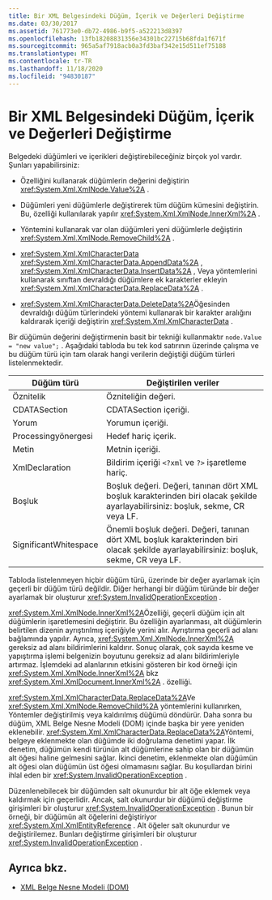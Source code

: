 ```yaml
---
title: Bir XML Belgesindeki Düğüm, İçerik ve Değerleri Değiştirme
ms.date: 03/30/2017
ms.assetid: 761773e0-db72-4986-b9f5-a522213d8397
ms.openlocfilehash: 13fb18208831356e34301bc22715b68fda1f671f
ms.sourcegitcommit: 965a5af7918acb0a3fd3baf342e15d511ef75188
ms.translationtype: MT
ms.contentlocale: tr-TR
ms.lasthandoff: 11/18/2020
ms.locfileid: "94830187"
---
```

# <a name="modifying-nodes-content-and-values-in-an-xml-document"></a>Bir XML Belgesindeki Düğüm, İçerik ve Değerleri Değiştirme
Belgedeki düğümleri ve içerikleri değiştirebileceğiniz birçok yol vardır. Şunları yapabilirsiniz:  
  
- Özelliğini kullanarak düğümlerin değerini değiştirin <xref:System.Xml.XmlNode.Value%2A> .  
  
- Düğümleri yeni düğümlerle değiştirerek tüm düğüm kümesini değiştirin. Bu, özelliği kullanılarak yapılır <xref:System.Xml.XmlNode.InnerXml%2A> .  
  
- Yöntemini kullanarak var olan düğümleri yeni düğümlerle değiştirin <xref:System.Xml.XmlNode.RemoveChild%2A> .  
  
- <xref:System.Xml.XmlCharacterData> <xref:System.Xml.XmlCharacterData.AppendData%2A> , <xref:System.Xml.XmlCharacterData.InsertData%2A> , Veya yöntemlerini kullanarak sınıftan devraldığı düğümlere ek karakterler ekleyin <xref:System.Xml.XmlCharacterData.ReplaceData%2A> .  
  
- <xref:System.Xml.XmlCharacterData.DeleteData%2A>Öğesinden devraldığı düğüm türlerindeki yöntemi kullanarak bir karakter aralığını kaldırarak içeriği değiştirin <xref:System.Xml.XmlCharacterData> .  
  
 Bir düğümün değerini değiştirmenin basit bir tekniği kullanmaktır `node.Value = "new value";` . Aşağıdaki tabloda bu tek kod satırının üzerinde çalışma ve bu düğüm türü için tam olarak hangi verilerin değiştiği düğüm türleri listelenmektedir.  
  
|Düğüm türü|Değiştirilen veriler|  
|---------------|------------------|  
|Öznitelik|Özniteliğin değeri.|  
|CDATASection|CDATASection içeriği.|  
|Yorum|Yorumun içeriği.|  
|Processingyönergesi|Hedef hariç içerik.|  
|Metin|Metnin içeriği.|  
|XmlDeclaration|Bildirim içeriği `<?xml` ve `?>` işaretleme hariç.|  
|Boşluk|Boşluk değeri. Değeri, tanınan dört XML boşluk karakterinden biri olacak şekilde ayarlayabilirsiniz: boşluk, sekme, CR veya LF.|  
|SignificantWhitespace|Önemli boşluk değeri. Değeri, tanınan dört XML boşluk karakterinden biri olacak şekilde ayarlayabilirsiniz: boşluk, sekme, CR veya LF.|  
  
 Tabloda listelenmeyen hiçbir düğüm türü, üzerinde bir değer ayarlamak için geçerli bir düğüm türü değildir. Diğer herhangi bir düğüm türünde bir değer ayarlamak bir oluşturur <xref:System.InvalidOperationException> .  
  
 <xref:System.Xml.XmlNode.InnerXml%2A>Özelliği, geçerli düğüm için alt düğümlerin işaretlemesini değiştirir. Bu özelliğin ayarlanması, alt düğümlerin belirtilen dizenin ayrıştırılmış içeriğiyle yerini alır. Ayrıştırma geçerli ad alanı bağlamında yapılır. Ayrıca, <xref:System.Xml.XmlNode.InnerXml%2A> gereksiz ad alanı bildirimlerini kaldırır. Sonuç olarak, çok sayıda kesme ve yapıştırma işlemi belgenizin boyutunu gereksiz ad alanı bildirimleriyle artırmaz. İşlemdeki ad alanlarının etkisini gösteren bir kod örneği için <xref:System.Xml.XmlNode.InnerXml%2A> bkz <xref:System.Xml.XmlDocument.InnerXml%2A> . özelliği.  
  
 <xref:System.Xml.XmlCharacterData.ReplaceData%2A>Ve <xref:System.Xml.XmlNode.RemoveChild%2A> yöntemlerini kullanırken, Yöntemler değiştirilmiş veya kaldırılmış düğümü döndürür. Daha sonra bu düğüm, XML Belge Nesne Modeli (DOM) içinde başka bir yere yeniden eklenebilir. <xref:System.Xml.XmlCharacterData.ReplaceData%2A>Yöntemi, belgeye eklenmekte olan düğümde iki doğrulama denetimi yapar. İlk denetim, düğümün kendi türünün alt düğümlerine sahip olan bir düğümün alt öğesi haline gelmesini sağlar. İkinci denetim, eklenmekte olan düğümün alt öğesi olan düğümün üst öğesi olmamasını sağlar. Bu koşullardan birini ihlal eden bir <xref:System.InvalidOperationException> .  
  
 Düzenlenebilecek bir düğümden salt okunurdur bir alt öğe eklemek veya kaldırmak için geçerlidir. Ancak, salt okunurdur bir düğümü değiştirme girişimleri bir oluşturur <xref:System.InvalidOperationException> . Bunun bir örneği, bir düğümün alt öğelerini değiştiriyor <xref:System.Xml.XmlEntityReference> . Alt öğeler salt okunurdur ve değiştirilemez. Bunları değiştirme girişimleri bir oluşturur <xref:System.InvalidOperationException> .  
  
## <a name="see-also"></a>Ayrıca bkz.

- [XML Belge Nesne Modeli (DOM)](xml-document-object-model-dom.md)
